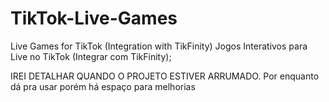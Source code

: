 # TikTok-Live-Games
Live Games for TikTok (Integration with TikFinity)
Jogos Interativos para Live no TikTok (Integrar com TikFinity);

IREI DETALHAR QUANDO O PROJETO ESTIVER ARRUMADO.
Por enquanto dá pra usar porém há espaço para melhorias
